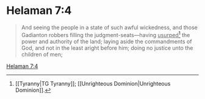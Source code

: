 # Helaman 7:4

> And seeing the people in a state of such awful wickedness, and those Gadianton robbers filling the judgment-seats—having <u>usurped</u>[^a] the power and authority of the land; laying aside the commandments of God, and not in the least aright before him; doing no justice unto the children of men;

[Helaman 7:4](https://www.churchofjesuschrist.org/study/scriptures/bofm/hel/7?lang=eng&id=p4#p4)


[^a]: [[Tyranny|TG Tyranny]]; [[Unrighteous Dominion|Unrighteous Dominion]].  
